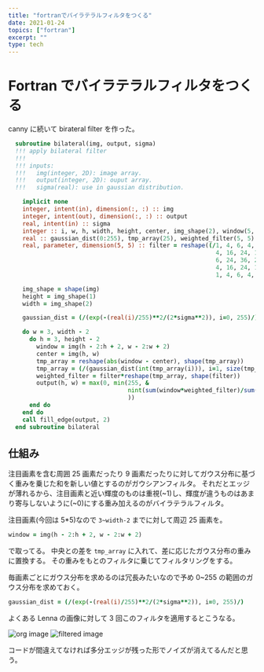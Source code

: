 ```yaml
---
title: "fortranでバイラテラルフィルタをつくる"
date: 2021-01-24
topics: ["fortran"]
excerpt: ""
type: tech
---
```


# Fortran でバイラテラルフィルタをつくる

canny に続いて birateral filter を作った。

```fortran
  subroutine bilateral(img, output, sigma)
  !!! apply bilateral filter
  !!!
  !!! inputs:
  !!!   img(integer, 2D): image array.
  !!!   output(integer, 2D): ouput array.
  !!!   sigma(real): use in gaussian distribution.

    implicit none
    integer, intent(in), dimension(:, :) :: img
    integer, intent(out), dimension(:, :) :: output
    real, intent(in) :: sigma
    integer :: i, w, h, width, height, center, img_shape(2), window(5, 5)
    real :: gaussian_dist(0:255), tmp_array(25), weighted_filter(5, 5)
    real, parameter, dimension(5, 5) :: filter = reshape((/1, 4, 6, 4, 1, &
                                                           4, 16, 24, 16, 4, &
                                                           6, 24, 36, 24, 6, &
                                                           4, 16, 24, 16, 4, &
                                                           1, 4, 6, 4, 1/), shape(filter))

    img_shape = shape(img)
    height = img_shape(1)
    width = img_shape(2)

    gaussian_dist = (/(exp(-(real(i)/255)**2/(2*sigma**2)), i=0, 255)/)

    do w = 3, width - 2
      do h = 3, height - 2
        window = img(h - 2:h + 2, w - 2:w + 2)
        center = img(h, w)
        tmp_array = reshape(abs(window - center), shape(tmp_array))
        tmp_array = (/(gaussian_dist(int(tmp_array(i))), i=1, size(tmp_array))/)
        weighted_filter = filter*reshape(tmp_array, shape(filter))
        output(h, w) = max(0, min(255, &
                                  nint(sum(window*weighted_filter)/sum(weighted_filter)) &
                                  ))
      end do
    end do
    call fill_edge(output, 2)
  end subroutine bilateral
```

## 仕組み

注目画素を含む周囲 25 画素だったり 9 画素だったりに対してガウス分布に基づく重みを乗じた和を新しい値とするのがガウシアンフィルタ。
それだとエッジが薄れるから、注目画素と近い輝度のものは重視(~1)し、輝度が違うものはあまり寄与しないように(~0)にする重み加えるのがバイラテラルフィルタ。

注目画素(今回は 5\*5)なので `3~width-2` までに対して周辺 25 画素を。

```fortran
window = img(h - 2:h + 2, w - 2:w + 2)
```

で取ってる。
中央との差を `tmp_array` に入れて、差に応じたガウス分布の重みに置換する。
その重みをもとのフィルタに乗じてフィルタリングをする。

毎画素ごとにガウス分布を求めるのは冗長みたいなので予め 0~255 の範囲のガウス分布を求めておく。

```fortran
gaussian_dist = (/(exp(-(real(i)/255)**2/(2*sigma**2)), i=0, 255)/)
```

よくある Lenna の画像に対して 3 回このフィルタを適用するとこうなる。

![org image](/gh-pages/images/Lenna.png)
![filtered image](/gh-pages/images/bilateralLenna.png)

コードが間違えてなければ多分エッジが残った形でノイズが消えてるんだと思う。
